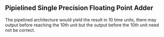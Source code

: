 ## Pipielined Single Precision Floating Point Adder

The pipelined architecture would yield the result in 10 time units, there may output before reaching the 10th unit but the output before the 10th unit need not be correct.